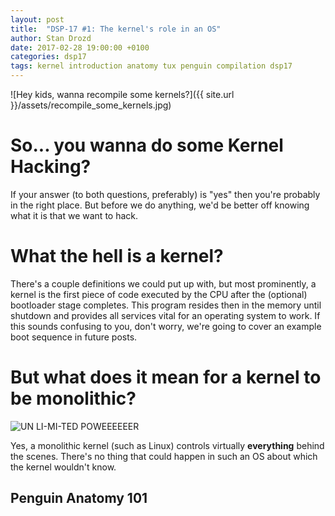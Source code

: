 ```yaml
---
layout: post
title:  "DSP-17 #1: The kernel's role in an OS"
author: Stan Drozd
date: 2017-02-28 19:00:00 +0100
categories: dsp17
tags: kernel introduction anatomy tux penguin compilation dsp17
---
```

![Hey kids, wanna recompile some kernels?]({{ site.url
}}/assets/recompile_some_kernels.jpg)
# So... you wanna do some Kernel Hacking?
If your answer (to both questions, preferably) is "yes" then you're probably in
the right place. But before we do anything, we'd be better off knowing what it
is that we want to hack.

# What the hell is a kernel?
There's a couple definitions we could put up with, but most prominently, a
kernel is the first piece of code executed by the CPU after the (optional)
bootloader stage completes. This program resides then in the memory until
shutdown and provides all services vital for an operating system to work. If
this sounds confusing to you, don't worry, we're going to cover an example boot
sequence in future posts.

# 

# But what does it mean for a kernel to be monolithic?

![UN LI-MI-TED
POWEEEEEER](https://media.giphy.com/media/hokMyu1PAKfJK/giphy.gif)

Yes, a monolithic kernel (such as Linux) controls virtually
**everything** behind the scenes. There's no thing that could happen
in such an OS about which the kernel wouldn't know. 

## Penguin Anatomy 101
